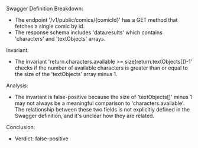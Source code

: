 Swagger Definition Breakdown:
- The endpoint '/v1/public/comics/{comicId}' has a GET method that fetches a single comic by id.
- The response schema includes 'data.results' which contains 'characters' and 'textObjects' arrays.

Invariant:
- The invariant 'return.characters.available >= size(return.textObjects[])-1' checks if the number of available characters is greater than or equal to the size of the 'textObjects' array minus 1.

Analysis:
- The invariant is false-positive because the size of 'textObjects[]' minus 1 may not always be a meaningful comparison to 'characters.available'. The relationship between these two fields is not explicitly defined in the Swagger definition, and it's unclear how they are related.

Conclusion:
- Verdict: false-positive
